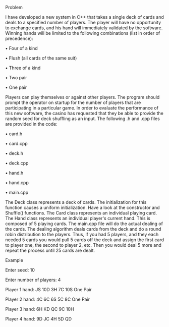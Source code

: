 Problem

I have developed a new system in C++ that takes a single deck of cards and deals to a specified number of players. 
The player will have no opportunity to exchange cards, and his hand will immediately validated by the software. 
Winning hands will be limited to the following combinations (list in order of precedence):

•	Four of a kind

•	Flush (all cards of the same suit)

•	Three of a kind

•	Two pair

•	One pair


Players can play themselves or against other players. The program should prompt the operator on startup for the number of players that are participating in a particular game. In order to evaluate the performance of this new software, the casino has requested that they be able to provide the random seed for deck shuffling as an input. The following .h and .cpp files are provided in the code:

•	card.h

•	card.cpp

•	deck.h

•	deck.cpp

•	hand.h

•	hand.cpp

•	main.cpp


The Deck class represents a deck of cards. The initialization for this function causes a uniform initialization. Have a look at the constructor and Shuffle() functions.
The Card class represents an individual playing card. 
The Hand class represents an individual player's current hand. This is composed of 5 playing cards. 
The main.cpp file will do the actual dealing of the cards. The dealing algorithm deals cards from the deck and do a round robin distribution to the players. Thus, if you had 5 players, and they each needed 5 cards you would pull 5 cards off the deck and assign the first card to player one, the second to player 2, etc. Then you would deal 5 more and repeat the process until 25 cards are dealt.

Example

Enter seed: 10

Enter number of players: 4

Player 1 hand:   JS 10D  3H  7C 10S   One Pair

Player 2 hand:   4C  6C  6S  5C  8C   One Pair

Player 3 hand:   6H  KD  QC  9C 10H

Player 4 hand:   9D  JC  4H  5D  QD


